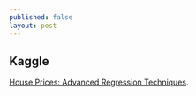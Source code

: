 ```yaml
---
published: false
layout: post
---
```

## Kaggle

[House Prices: Advanced Regression Techniques](https://www.kaggle.com/snowdj/house-prices-advanced-regression-techniques/detailed-data-exploration-in-python/editnb). 
